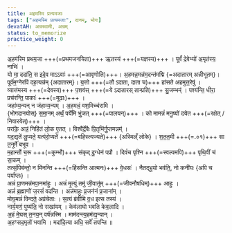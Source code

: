 ```yaml
---
title: अहमस्मि प्रत्यमजाः
tags: ["अहमस्मि प्रत्यमजाः", दानम्, भोगः]
devatAH: अन्नस्वामी, अन्नम्
status: to_memorize
practice_weight: 0
---
```

अ॒हम॑स्मि प्रथम॒जा +++(=प्रथमजनयिता)+++ ऋ॒तस्य॑ +++(=यज्ञस्य)+++ । पूर्वं॑ दे॒वेभ्यो॑ अ॒मृत॑स्य॒  नाभिः॑ ।  
यो मा॒ ददा॑ति॒ स इदे॒व माऽऽवाः॑ +++(=आवृणोति)+++। अ॒हमन्न॒मन्न॑म॒दन्त॑मद्मि {=अदातारम् अन्नीभूतम्}।  
पूर्व॑म॒ग्नेरपि॑ दह॒त्यन्न॑म् {अदातारम्}। य॒त्तो +++(=तौ ऽदाता, दाता च)+++ हा॑सते अहमुत्त॒रेषु॑ ।  
व्यात्त॑मस्य +++(=देवस्य)+++  प॒शव॑स् +++(=ये ऽदातारस् तान्प्रति)+++ सु॒जम्भम्॑ । पश्य॑न्ति॒ धीरा॒ प्रच॑रन्ति॒ पाकाः॑ +++(=मूढाः)+++ ।  
जहा॑म्य॒न्यन् न ज॑हाम्य॒न्यम् । अ॒हमन्नं॒ वश॒मिच्च॑रामि ।  
{भोगदानयोस्} स॒मा॒नम् अर्थं॒ पर्ये॑मि भुं॒जत् +++(=पालयन्)+++ । को मामन्नं॑ मनु॒ष्यो॑ दयेत +++(=रक्षेत् / निवारयेत्)+++ ।  
परा॑के॒ अन्नं॒ निहि॑तं लो॒क ए॒तत् । विश्वै॑र्दे॒वैः पि॒तृभि॑र्गु॒प्तमन्नम्॑ ।  
यद॒द्यते॑ लु॒प्यते॒ यत्प॑रो॒प्यते॑ +++(=बहिस्त्यज्यते)+++ {अस्मिल्ँ लोके} । श॒त॒त॒मी +++(=.०१)+++ सा त॒नूर्मे॑ बभूव ।  
म॒हान्तौ॑ च॒रू +++(=कुम्भौ)+++ स॑कृद् दु॒ग्धेन॑ पप्रौ । दिवं॑च पृश्नि +++(=स्वल्पमपि)+++ पृथि॒वीं च॑ सा॒कम् ।  
तत्सं॒पिब॑न्तो॒ न मि॑नन्ति +++(=हिंसन्ति आत्मनः)+++ वे॒धसः॑ । नैतद्भू॒यो भव॑ति॒, नो कनी॑यः {अपि च पर्याप्तः} ।  
अन्नं॑ प्रा॒णमन्न॑मपा॒नमा॑हुः । अन्नं॑ मृ॒त्युं तमु॑ जी॒वातु॑म् +++(=जीवनौषधिम्)+++ आहुः ।  
अन्नं॑ ब्र॒ह्माणो॑ ज॒रसं॑ वदन्ति । अन्न॑माहुः प्र॒जन॑नं प्र॒जाना॑म् ।  
मोघ॒मन्नं॑ विन्दते॒ अप्र॑चेताः । स॒त्यं ब्र॑वीमि व॒ध इत्स तस्य॑ ।  
नार्य॒मणं॒ पुष्य॑ति॒ नो सखा॑यम् । केव॑लाघो भवति केव॒लादि ।  
अ॒हं मे॒घस् त॒नय॒न् वर्ष॑न्नस्मि । माम॑दन्त्य॒हम॑द्य॒न्यान् ।  
अ॒हꣳसद॒मृतो॑ भवामि । मदा॑दि॒त्या अधि॒ सर्वे॑ तपन्ति ॥

